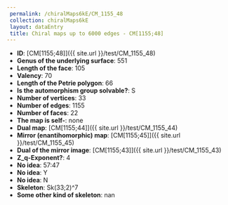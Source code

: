 ```yaml
--- 
 permalink: /chiralMaps6kE/CM_1155_48 
 collection: chiralMaps6kE
 layout: dataEntry
 title: Chiral maps up to 6000 edges - CM[1155;48]
---
```


- **ID**: [CM[1155;48]]({{ site.url }}/test/CM_1155_48)
- **Genus of the underlying surface**: 551
- **Length of the face**: 105
- **Valency**: 70
- **Length of the Petrie polygon**: 66
- **Is the automorphism group solvable?**: S
- **Number of vertices**: 33
- **Number of edges**: 1155
- **Number of faces**: 22
- **The map is self-**: none
- **Dual map**: [CM[1155;44]]({{ site.url }}/test/CM_1155_44)
- **Mirror (enantihomorphic) map**: [CM[1155;45]]({{ site.url }}/test/CM_1155_45)
- **Dual of the mirror image**: [CM[1155;43]]({{ site.url }}/test/CM_1155_43)
- **Z_q-Exponent?**: 4
- **No idea**:  57:47
- **No idea**: Y
- **No idea**: N
- **Skeleton**: Sk(33;2)^7
- **Some other kind of skeleton**: nan
